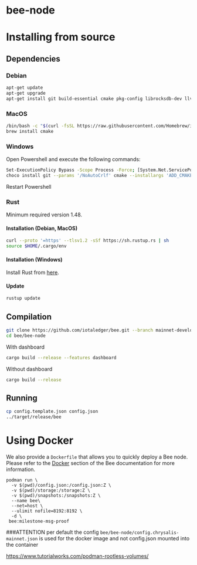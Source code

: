 # bee-node

# Installing from source

## Dependencies

### Debian

```sh
apt-get update
apt-get upgrade
apt-get install git build-essential cmake pkg-config librocksdb-dev llvm clang libclang-dev libssl-dev
```

### MacOS

```sh
/bin/bash -c "$(curl -fsSL https://raw.githubusercontent.com/Homebrew/install/HEAD/install.sh)"
brew install cmake
```

### Windows

Open Powershell and execute the following commands:
```sh
Set-ExecutionPolicy Bypass -Scope Process -Force; [System.Net.ServicePointManager]::SecurityProtocol = [System.Net.ServicePointManager]::SecurityProtocol -bor 3072; iex ((New-Object System.Net.WebClient).DownloadString('https://chocolatey.org/install.ps1'))
choco install git --params '/NoAutoCrlf' cmake --installargs 'ADD_CMAKE_TO_PATH=System' llvm
```
Restart Powershell

### Rust

Minimum required version 1.48.

#### Installation (Debian, MacOS)

```sh
curl --proto '=https' --tlsv1.2 -sSf https://sh.rustup.rs | sh
source $HOME/.cargo/env
```

#### Installation (Windows)

Install Rust from [here](https://www.rust-lang.org/learn/get-started).

#### Update

```sh
rustup update
```

## Compilation

```sh
git clone https://github.com/iotaledger/bee.git --branch mainnet-develop
cd bee/bee-node
```

With dashboard

```sh
cargo build --release --features dashboard
```

Without dashboard
```sh
cargo build --release
```

## Running

```sh
cp config.template.json config.json
../target/release/bee
```

# Using Docker

We also provide a `Dockerfile` that allows you to quickly deploy a Bee node. Please refer to the [Docker](../documentation/docs/getting_started/docker.md) section of the Bee documentation for more information.

```
podman run \
  -v $(pwd)/config.json:/config.json:Z \
  -v $(pwd)/storage:/storage:Z \
  -v $(pwd)/snapshots:/snapshots:Z \
  --name bee\
  --net=host \
  --ulimit nofile=8192:8192 \
  -d \
 bee:milestone-msg-proof
```
###ATTENTION
per default the config `bee/bee-node/config.chrysalis-mainnet.json` is used for the docker image
and not config.json mounted into the container

https://www.tutorialworks.com/podman-rootless-volumes/